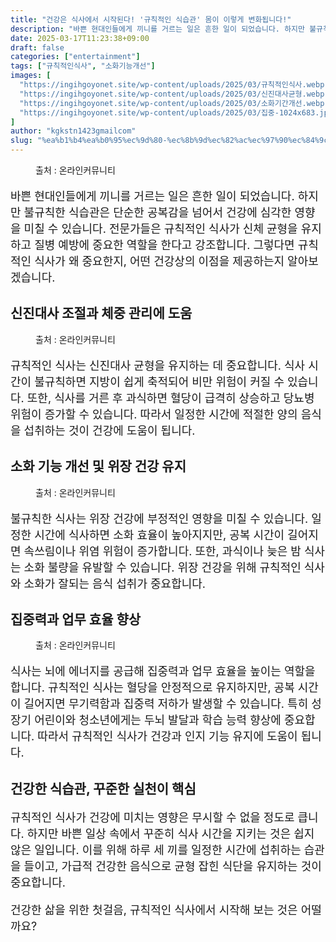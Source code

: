 ```yaml
---
title: "건강은 식사에서 시작된다! '규칙적인 식습관' 몸이 이렇게 변화됩니다!"
description: "바쁜 현대인들에게 끼니를 거르는 일은 흔한 일이 되었습니다. 하지만 불규칙한 식습관은 단순한 공복감을 넘어서 건강에 심각한 영향을 미칠 수 있습니다. 전문가들은 규칙적인 식사가 신체 균형을 유지하고 질병 예방에 중요한 역할을 한다고 강조합니다. 그렇다면 규칙적인 식사가"
date: 2025-03-17T11:23:38+09:00
draft: false
categories: ["entertainment"]
tags: ["규칙적인식사", "소화기능개선"]
images: [
  "https://ingihgoyonet.site/wp-content/uploads/2025/03/규칙적인식사.webp"
  "https://ingihgoyonet.site/wp-content/uploads/2025/03/신진대사균형.webp"
  "https://ingihgoyonet.site/wp-content/uploads/2025/03/소화기간개선.webp"
  "https://ingihgoyonet.site/wp-content/uploads/2025/03/집중-1024x683.jpg"
]
author: "kgkstn1423gmailcom"
slug: "%ea%b1%b4%ea%b0%95%ec%9d%80-%ec%8b%9d%ec%82%ac%ec%97%90%ec%84%9c-%ec%8b%9c%ec%9e%91%eb%90%9c%eb%8b%a4-%ea%b7%9c%ec%b9%99%ec%a0%81%ec%9d%b8-%ec%8b%9d%ec%8a%b5%ea%b4%80-%eb%aa%b8%ec%9d%b4-%ec%9d%b4"
---
```


<figure ><img src="https://ingihgoyonet.site/wp-content/uploads/2025/03/규칙적인식사.webp" alt="" style="aspect-ratio:16/9;object-fit:cover"/><figcaption >출처 : 온라인커뮤니티</figcaption></figure> <p style="font-size:18px">바쁜 현대인들에게 끼니를 거르는 일은 흔한 일이 되었습니다. 하지만 불규칙한 식습관은 단순한 공복감을 넘어서 건강에 심각한 영향을 미칠 수 있습니다. 전문가들은 규칙적인 식사가 신체 균형을 유지하고 질병 예방에 중요한 역할을 한다고 강조합니다. 그렇다면 규칙적인 식사가 왜 중요한지, 어떤 건강상의 이점을 제공하는지 알아보겠습니다.</p> <h2 >신진대사 조절과 체중 관리에 도움</h2> <figure ><img src="https://ingihgoyonet.site/wp-content/uploads/2025/03/신진대사균형.webp" alt="" style="aspect-ratio:16/9;object-fit:cover"/><figcaption >출처 : 온라인커뮤니티</figcaption></figure> <p style="font-size:18px">규칙적인 식사는 신진대사 균형을 유지하는 데 중요합니다. 식사 시간이 불규칙하면 지방이 쉽게 축적되어 비만 위험이 커질 수 있습니다. 또한, 식사를 거른 후 과식하면 혈당이 급격히 상승하고 당뇨병 위험이 증가할 수 있습니다. 따라서 일정한 시간에 적절한 양의 음식을 섭취하는 것이 건강에 도움이 됩니다.</p> <h2 >소화 기능 개선 및 위장 건강 유지</h2> <figure ><img src="https://ingihgoyonet.site/wp-content/uploads/2025/03/소화기간개선.webp" alt="" style="aspect-ratio:16/9;object-fit:cover"/><figcaption >출처 : 온라인커뮤니티</figcaption></figure> <p style="font-size:18px">불규칙한 식사는 위장 건강에 부정적인 영향을 미칠 수 있습니다. 일정한 시간에 식사하면 소화 효율이 높아지지만, 공복 시간이 길어지면 속쓰림이나 위염 위험이 증가합니다. 또한, 과식이나 늦은 밤 식사는 소화 불량을 유발할 수 있습니다. 위장 건강을 위해 규칙적인 식사와 소화가 잘되는 음식 섭취가 중요합니다.</p> <h2 >집중력과 업무 효율 향상</h2> <figure ><img src="https://ingihgoyonet.site/wp-content/uploads/2025/03/집중-1024x683.jpg" alt="" style="aspect-ratio:16/9;object-fit:cover"/><figcaption >출처 : 온라인커뮤니티</figcaption></figure> <p style="font-size:18px">식사는 뇌에 에너지를 공급해 집중력과 업무 효율을 높이는 역할을 합니다. 규칙적인 식사는 혈당을 안정적으로 유지하지만, 공복 시간이 길어지면 무기력함과 집중력 저하가 발생할 수 있습니다. 특히 성장기 어린이와 청소년에게는 두뇌 발달과 학습 능력 향상에 중요합니다. 따라서 규칙적인 식사가 건강과 인지 기능 유지에 도움이 됩니다.</p> <h2 >건강한 식습관, 꾸준한 실천이 핵심</h2> <p style="font-size:18px">규칙적인 식사가 건강에 미치는 영향은 무시할 수 없을 정도로 큽니다. 하지만 바쁜 일상 속에서 꾸준히 식사 시간을 지키는 것은 쉽지 않은 일입니다. 이를 위해 하루 세 끼를 일정한 시간에 섭취하는 습관을 들이고, 가급적 건강한 음식으로 균형 잡힌 식단을 유지하는 것이 중요합니다.</p> <p style="font-size:18px">건강한 삶을 위한 첫걸음, 규칙적인 식사에서 시작해 보는 것은 어떨까요?</p>